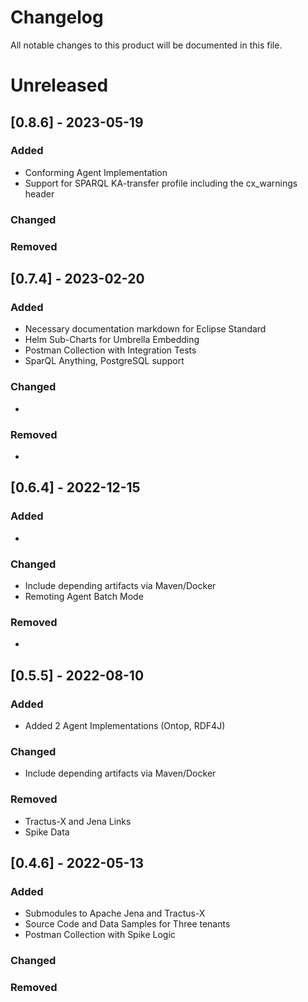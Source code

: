 # Changelog

All notable changes to this product will be documented in this file.

# Unreleased

## [0.8.6] - 2023-05-19

### Added

- Conforming Agent Implementation
- Support for SPARQL KA-transfer profile including the cx_warnings header

### Changed

### Removed

## [0.7.4] - 2023-02-20

### Added

- Necessary documentation markdown for Eclipse Standard
- Helm Sub-Charts for Umbrella Embedding
- Postman Collection with Integration Tests
- SparQL Anything, PostgreSQL support

### Changed

-

### Removed

-

## [0.6.4] - 2022-12-15

### Added

-

### Changed

- Include depending artifacts via Maven/Docker
- Remoting Agent Batch Mode

### Removed

- 

## [0.5.5] - 2022-08-10

### Added

- Added 2 Agent Implementations (Ontop, RDF4J)

### Changed

- Include depending artifacts via Maven/Docker

### Removed

- Tractus-X and Jena Links
- Spike Data

## [0.4.6] - 2022-05-13

### Added

- Submodules to Apache Jena and Tractus-X
- Source Code and Data Samples for Three tenants
- Postman Collection with Spike Logic

### Changed

### Removed
